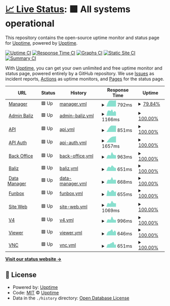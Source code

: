 # [📈 Live Status](https://demo.upptime.js.org): <!--live status--> **🟩 All systems operational**

This repository contains the open-source uptime monitor and status page for [Upptime](https://upptime.js.org), powered by [Upptime](https://github.com/upptime/upptime).

[![Uptime CI](https://github.com/nib216/upptime/workflows/Uptime%20CI/badge.svg)](https://github.com/nib216/upptime/actions?query=workflow%3A%22Uptime+CI%22)
[![Response Time CI](https://github.com/nib216/upptime/workflows/Response%20Time%20CI/badge.svg)](https://github.com/nib216/upptime/actions?query=workflow%3A%22Response+Time+CI%22)
[![Graphs CI](https://github.com/nib216/upptime/workflows/Graphs%20CI/badge.svg)](https://github.com/nib216/upptime/actions?query=workflow%3A%22Graphs+CI%22)
[![Static Site CI](https://github.com/nib216/upptime/workflows/Static%20Site%20CI/badge.svg)](https://github.com/nib216/upptime/actions?query=workflow%3A%22Static+Site+CI%22)
[![Summary CI](https://github.com/nib216/upptime/workflows/Summary%20CI/badge.svg)](https://github.com/nib216/upptime/actions?query=workflow%3A%22Summary+CI%22)

With [Upptime](https://upptime.js.org), you can get your own unlimited and free uptime monitor and status page, powered entirely by a GitHub repository. We use [Issues](https://github.com/upptime/upptime/issues) as incident reports, [Actions](https://github.com/nib216/upptime/actions) as uptime monitors, and [Pages](https://demo.upptime.js.org) for the status page.

<!--start: status pages-->
<!-- This summary is generated by Upptime (https://github.com/upptime/upptime) -->
<!-- Do not edit this manually, your changes will be overwritten -->
<!-- prettier-ignore -->
| URL | Status | History | Response Time | Uptime |
| --- | ------ | ------- | ------------- | ------ |
| <img alt="" src="https://icons.duckduckgo.com/ip3/manager.cartelmatic.com.ico" height="13"> [Manager](https://manager.cartelmatic.com) | 🟩 Up | [manager.yml](https://github.com/nib216/upptime/commits/HEAD/history/manager.yml) | <details><summary><img alt="Response time graph" src="./graphs/manager/response-time-week.png" height="20"> 792ms</summary><br><a href="https://nib216.github.io/upptime/history/manager"><img alt="Response time 792" src="https://img.shields.io/endpoint?url=https%3A%2F%2Fraw.githubusercontent.com%2Fnib216%2Fupptime%2FHEAD%2Fapi%2Fmanager%2Fresponse-time.json"></a><br><a href="https://nib216.github.io/upptime/history/manager"><img alt="24-hour response time 792" src="https://img.shields.io/endpoint?url=https%3A%2F%2Fraw.githubusercontent.com%2Fnib216%2Fupptime%2FHEAD%2Fapi%2Fmanager%2Fresponse-time-day.json"></a><br><a href="https://nib216.github.io/upptime/history/manager"><img alt="7-day response time 792" src="https://img.shields.io/endpoint?url=https%3A%2F%2Fraw.githubusercontent.com%2Fnib216%2Fupptime%2FHEAD%2Fapi%2Fmanager%2Fresponse-time-week.json"></a><br><a href="https://nib216.github.io/upptime/history/manager"><img alt="30-day response time 792" src="https://img.shields.io/endpoint?url=https%3A%2F%2Fraw.githubusercontent.com%2Fnib216%2Fupptime%2FHEAD%2Fapi%2Fmanager%2Fresponse-time-month.json"></a><br><a href="https://nib216.github.io/upptime/history/manager"><img alt="1-year response time 792" src="https://img.shields.io/endpoint?url=https%3A%2F%2Fraw.githubusercontent.com%2Fnib216%2Fupptime%2FHEAD%2Fapi%2Fmanager%2Fresponse-time-year.json"></a></details> | <details><summary><a href="https://nib216.github.io/upptime/history/manager">79.84%</a></summary><a href="https://nib216.github.io/upptime/history/manager"><img alt="All-time uptime 79.84%" src="https://img.shields.io/endpoint?url=https%3A%2F%2Fraw.githubusercontent.com%2Fnib216%2Fupptime%2FHEAD%2Fapi%2Fmanager%2Fuptime.json"></a><br><a href="https://nib216.github.io/upptime/history/manager"><img alt="24-hour uptime 79.84%" src="https://img.shields.io/endpoint?url=https%3A%2F%2Fraw.githubusercontent.com%2Fnib216%2Fupptime%2FHEAD%2Fapi%2Fmanager%2Fuptime-day.json"></a><br><a href="https://nib216.github.io/upptime/history/manager"><img alt="7-day uptime 79.84%" src="https://img.shields.io/endpoint?url=https%3A%2F%2Fraw.githubusercontent.com%2Fnib216%2Fupptime%2FHEAD%2Fapi%2Fmanager%2Fuptime-week.json"></a><br><a href="https://nib216.github.io/upptime/history/manager"><img alt="30-day uptime 79.84%" src="https://img.shields.io/endpoint?url=https%3A%2F%2Fraw.githubusercontent.com%2Fnib216%2Fupptime%2FHEAD%2Fapi%2Fmanager%2Fuptime-month.json"></a><br><a href="https://nib216.github.io/upptime/history/manager"><img alt="1-year uptime 79.84%" src="https://img.shields.io/endpoint?url=https%3A%2F%2Fraw.githubusercontent.com%2Fnib216%2Fupptime%2FHEAD%2Fapi%2Fmanager%2Fuptime-year.json"></a></details>
| <img alt="" src="https://icons.duckduckgo.com/ip3/admin-baliz.cartelmatic.com.ico" height="13"> [Admin Baliz](https://admin-baliz.cartelmatic.com/) | 🟩 Up | [admin-baliz.yml](https://github.com/nib216/upptime/commits/HEAD/history/admin-baliz.yml) | <details><summary><img alt="Response time graph" src="./graphs/admin-baliz/response-time-week.png" height="20"> 1166ms</summary><br><a href="https://nib216.github.io/upptime/history/admin-baliz"><img alt="Response time 1166" src="https://img.shields.io/endpoint?url=https%3A%2F%2Fraw.githubusercontent.com%2Fnib216%2Fupptime%2FHEAD%2Fapi%2Fadmin-baliz%2Fresponse-time.json"></a><br><a href="https://nib216.github.io/upptime/history/admin-baliz"><img alt="24-hour response time 1166" src="https://img.shields.io/endpoint?url=https%3A%2F%2Fraw.githubusercontent.com%2Fnib216%2Fupptime%2FHEAD%2Fapi%2Fadmin-baliz%2Fresponse-time-day.json"></a><br><a href="https://nib216.github.io/upptime/history/admin-baliz"><img alt="7-day response time 1166" src="https://img.shields.io/endpoint?url=https%3A%2F%2Fraw.githubusercontent.com%2Fnib216%2Fupptime%2FHEAD%2Fapi%2Fadmin-baliz%2Fresponse-time-week.json"></a><br><a href="https://nib216.github.io/upptime/history/admin-baliz"><img alt="30-day response time 1166" src="https://img.shields.io/endpoint?url=https%3A%2F%2Fraw.githubusercontent.com%2Fnib216%2Fupptime%2FHEAD%2Fapi%2Fadmin-baliz%2Fresponse-time-month.json"></a><br><a href="https://nib216.github.io/upptime/history/admin-baliz"><img alt="1-year response time 1166" src="https://img.shields.io/endpoint?url=https%3A%2F%2Fraw.githubusercontent.com%2Fnib216%2Fupptime%2FHEAD%2Fapi%2Fadmin-baliz%2Fresponse-time-year.json"></a></details> | <details><summary><a href="https://nib216.github.io/upptime/history/admin-baliz">100.00%</a></summary><a href="https://nib216.github.io/upptime/history/admin-baliz"><img alt="All-time uptime 100.00%" src="https://img.shields.io/endpoint?url=https%3A%2F%2Fraw.githubusercontent.com%2Fnib216%2Fupptime%2FHEAD%2Fapi%2Fadmin-baliz%2Fuptime.json"></a><br><a href="https://nib216.github.io/upptime/history/admin-baliz"><img alt="24-hour uptime 100.00%" src="https://img.shields.io/endpoint?url=https%3A%2F%2Fraw.githubusercontent.com%2Fnib216%2Fupptime%2FHEAD%2Fapi%2Fadmin-baliz%2Fuptime-day.json"></a><br><a href="https://nib216.github.io/upptime/history/admin-baliz"><img alt="7-day uptime 100.00%" src="https://img.shields.io/endpoint?url=https%3A%2F%2Fraw.githubusercontent.com%2Fnib216%2Fupptime%2FHEAD%2Fapi%2Fadmin-baliz%2Fuptime-week.json"></a><br><a href="https://nib216.github.io/upptime/history/admin-baliz"><img alt="30-day uptime 100.00%" src="https://img.shields.io/endpoint?url=https%3A%2F%2Fraw.githubusercontent.com%2Fnib216%2Fupptime%2FHEAD%2Fapi%2Fadmin-baliz%2Fuptime-month.json"></a><br><a href="https://nib216.github.io/upptime/history/admin-baliz"><img alt="1-year uptime 100.00%" src="https://img.shields.io/endpoint?url=https%3A%2F%2Fraw.githubusercontent.com%2Fnib216%2Fupptime%2FHEAD%2Fapi%2Fadmin-baliz%2Fuptime-year.json"></a></details>
| <img alt="" src="https://icons.duckduckgo.com/ip3/api.cartelmatic.com.ico" height="13"> [API](https://api.cartelmatic.com/APIDisponibilites/) | 🟩 Up | [api.yml](https://github.com/nib216/upptime/commits/HEAD/history/api.yml) | <details><summary><img alt="Response time graph" src="./graphs/api/response-time-week.png" height="20"> 851ms</summary><br><a href="https://nib216.github.io/upptime/history/api"><img alt="Response time 851" src="https://img.shields.io/endpoint?url=https%3A%2F%2Fraw.githubusercontent.com%2Fnib216%2Fupptime%2FHEAD%2Fapi%2Fapi%2Fresponse-time.json"></a><br><a href="https://nib216.github.io/upptime/history/api"><img alt="24-hour response time 851" src="https://img.shields.io/endpoint?url=https%3A%2F%2Fraw.githubusercontent.com%2Fnib216%2Fupptime%2FHEAD%2Fapi%2Fapi%2Fresponse-time-day.json"></a><br><a href="https://nib216.github.io/upptime/history/api"><img alt="7-day response time 851" src="https://img.shields.io/endpoint?url=https%3A%2F%2Fraw.githubusercontent.com%2Fnib216%2Fupptime%2FHEAD%2Fapi%2Fapi%2Fresponse-time-week.json"></a><br><a href="https://nib216.github.io/upptime/history/api"><img alt="30-day response time 851" src="https://img.shields.io/endpoint?url=https%3A%2F%2Fraw.githubusercontent.com%2Fnib216%2Fupptime%2FHEAD%2Fapi%2Fapi%2Fresponse-time-month.json"></a><br><a href="https://nib216.github.io/upptime/history/api"><img alt="1-year response time 851" src="https://img.shields.io/endpoint?url=https%3A%2F%2Fraw.githubusercontent.com%2Fnib216%2Fupptime%2FHEAD%2Fapi%2Fapi%2Fresponse-time-year.json"></a></details> | <details><summary><a href="https://nib216.github.io/upptime/history/api">100.00%</a></summary><a href="https://nib216.github.io/upptime/history/api"><img alt="All-time uptime 100.00%" src="https://img.shields.io/endpoint?url=https%3A%2F%2Fraw.githubusercontent.com%2Fnib216%2Fupptime%2FHEAD%2Fapi%2Fapi%2Fuptime.json"></a><br><a href="https://nib216.github.io/upptime/history/api"><img alt="24-hour uptime 100.00%" src="https://img.shields.io/endpoint?url=https%3A%2F%2Fraw.githubusercontent.com%2Fnib216%2Fupptime%2FHEAD%2Fapi%2Fapi%2Fuptime-day.json"></a><br><a href="https://nib216.github.io/upptime/history/api"><img alt="7-day uptime 100.00%" src="https://img.shields.io/endpoint?url=https%3A%2F%2Fraw.githubusercontent.com%2Fnib216%2Fupptime%2FHEAD%2Fapi%2Fapi%2Fuptime-week.json"></a><br><a href="https://nib216.github.io/upptime/history/api"><img alt="30-day uptime 100.00%" src="https://img.shields.io/endpoint?url=https%3A%2F%2Fraw.githubusercontent.com%2Fnib216%2Fupptime%2FHEAD%2Fapi%2Fapi%2Fuptime-month.json"></a><br><a href="https://nib216.github.io/upptime/history/api"><img alt="1-year uptime 100.00%" src="https://img.shields.io/endpoint?url=https%3A%2F%2Fraw.githubusercontent.com%2Fnib216%2Fupptime%2FHEAD%2Fapi%2Fapi%2Fuptime-year.json"></a></details>
| <img alt="" src="https://icons.duckduckgo.com/ip3/api-auth.cartelmatic.com.ico" height="13"> [API Auth](https://api-auth.cartelmatic.com/docs) | 🟩 Up | [api-auth.yml](https://github.com/nib216/upptime/commits/HEAD/history/api-auth.yml) | <details><summary><img alt="Response time graph" src="./graphs/api-auth/response-time-week.png" height="20"> 1657ms</summary><br><a href="https://nib216.github.io/upptime/history/api-auth"><img alt="Response time 1657" src="https://img.shields.io/endpoint?url=https%3A%2F%2Fraw.githubusercontent.com%2Fnib216%2Fupptime%2FHEAD%2Fapi%2Fapi-auth%2Fresponse-time.json"></a><br><a href="https://nib216.github.io/upptime/history/api-auth"><img alt="24-hour response time 1657" src="https://img.shields.io/endpoint?url=https%3A%2F%2Fraw.githubusercontent.com%2Fnib216%2Fupptime%2FHEAD%2Fapi%2Fapi-auth%2Fresponse-time-day.json"></a><br><a href="https://nib216.github.io/upptime/history/api-auth"><img alt="7-day response time 1657" src="https://img.shields.io/endpoint?url=https%3A%2F%2Fraw.githubusercontent.com%2Fnib216%2Fupptime%2FHEAD%2Fapi%2Fapi-auth%2Fresponse-time-week.json"></a><br><a href="https://nib216.github.io/upptime/history/api-auth"><img alt="30-day response time 1657" src="https://img.shields.io/endpoint?url=https%3A%2F%2Fraw.githubusercontent.com%2Fnib216%2Fupptime%2FHEAD%2Fapi%2Fapi-auth%2Fresponse-time-month.json"></a><br><a href="https://nib216.github.io/upptime/history/api-auth"><img alt="1-year response time 1657" src="https://img.shields.io/endpoint?url=https%3A%2F%2Fraw.githubusercontent.com%2Fnib216%2Fupptime%2FHEAD%2Fapi%2Fapi-auth%2Fresponse-time-year.json"></a></details> | <details><summary><a href="https://nib216.github.io/upptime/history/api-auth">100.00%</a></summary><a href="https://nib216.github.io/upptime/history/api-auth"><img alt="All-time uptime 100.00%" src="https://img.shields.io/endpoint?url=https%3A%2F%2Fraw.githubusercontent.com%2Fnib216%2Fupptime%2FHEAD%2Fapi%2Fapi-auth%2Fuptime.json"></a><br><a href="https://nib216.github.io/upptime/history/api-auth"><img alt="24-hour uptime 100.00%" src="https://img.shields.io/endpoint?url=https%3A%2F%2Fraw.githubusercontent.com%2Fnib216%2Fupptime%2FHEAD%2Fapi%2Fapi-auth%2Fuptime-day.json"></a><br><a href="https://nib216.github.io/upptime/history/api-auth"><img alt="7-day uptime 100.00%" src="https://img.shields.io/endpoint?url=https%3A%2F%2Fraw.githubusercontent.com%2Fnib216%2Fupptime%2FHEAD%2Fapi%2Fapi-auth%2Fuptime-week.json"></a><br><a href="https://nib216.github.io/upptime/history/api-auth"><img alt="30-day uptime 100.00%" src="https://img.shields.io/endpoint?url=https%3A%2F%2Fraw.githubusercontent.com%2Fnib216%2Fupptime%2FHEAD%2Fapi%2Fapi-auth%2Fuptime-month.json"></a><br><a href="https://nib216.github.io/upptime/history/api-auth"><img alt="1-year uptime 100.00%" src="https://img.shields.io/endpoint?url=https%3A%2F%2Fraw.githubusercontent.com%2Fnib216%2Fupptime%2FHEAD%2Fapi%2Fapi-auth%2Fuptime-year.json"></a></details>
| <img alt="" src="https://icons.duckduckgo.com/ip3/bo.cartelmatic.com.ico" height="13"> [Back Office](https://bo.cartelmatic.com/) | 🟩 Up | [back-office.yml](https://github.com/nib216/upptime/commits/HEAD/history/back-office.yml) | <details><summary><img alt="Response time graph" src="./graphs/back-office/response-time-week.png" height="20"> 963ms</summary><br><a href="https://nib216.github.io/upptime/history/back-office"><img alt="Response time 963" src="https://img.shields.io/endpoint?url=https%3A%2F%2Fraw.githubusercontent.com%2Fnib216%2Fupptime%2FHEAD%2Fapi%2Fback-office%2Fresponse-time.json"></a><br><a href="https://nib216.github.io/upptime/history/back-office"><img alt="24-hour response time 963" src="https://img.shields.io/endpoint?url=https%3A%2F%2Fraw.githubusercontent.com%2Fnib216%2Fupptime%2FHEAD%2Fapi%2Fback-office%2Fresponse-time-day.json"></a><br><a href="https://nib216.github.io/upptime/history/back-office"><img alt="7-day response time 963" src="https://img.shields.io/endpoint?url=https%3A%2F%2Fraw.githubusercontent.com%2Fnib216%2Fupptime%2FHEAD%2Fapi%2Fback-office%2Fresponse-time-week.json"></a><br><a href="https://nib216.github.io/upptime/history/back-office"><img alt="30-day response time 963" src="https://img.shields.io/endpoint?url=https%3A%2F%2Fraw.githubusercontent.com%2Fnib216%2Fupptime%2FHEAD%2Fapi%2Fback-office%2Fresponse-time-month.json"></a><br><a href="https://nib216.github.io/upptime/history/back-office"><img alt="1-year response time 963" src="https://img.shields.io/endpoint?url=https%3A%2F%2Fraw.githubusercontent.com%2Fnib216%2Fupptime%2FHEAD%2Fapi%2Fback-office%2Fresponse-time-year.json"></a></details> | <details><summary><a href="https://nib216.github.io/upptime/history/back-office">100.00%</a></summary><a href="https://nib216.github.io/upptime/history/back-office"><img alt="All-time uptime 100.00%" src="https://img.shields.io/endpoint?url=https%3A%2F%2Fraw.githubusercontent.com%2Fnib216%2Fupptime%2FHEAD%2Fapi%2Fback-office%2Fuptime.json"></a><br><a href="https://nib216.github.io/upptime/history/back-office"><img alt="24-hour uptime 100.00%" src="https://img.shields.io/endpoint?url=https%3A%2F%2Fraw.githubusercontent.com%2Fnib216%2Fupptime%2FHEAD%2Fapi%2Fback-office%2Fuptime-day.json"></a><br><a href="https://nib216.github.io/upptime/history/back-office"><img alt="7-day uptime 100.00%" src="https://img.shields.io/endpoint?url=https%3A%2F%2Fraw.githubusercontent.com%2Fnib216%2Fupptime%2FHEAD%2Fapi%2Fback-office%2Fuptime-week.json"></a><br><a href="https://nib216.github.io/upptime/history/back-office"><img alt="30-day uptime 100.00%" src="https://img.shields.io/endpoint?url=https%3A%2F%2Fraw.githubusercontent.com%2Fnib216%2Fupptime%2FHEAD%2Fapi%2Fback-office%2Fuptime-month.json"></a><br><a href="https://nib216.github.io/upptime/history/back-office"><img alt="1-year uptime 100.00%" src="https://img.shields.io/endpoint?url=https%3A%2F%2Fraw.githubusercontent.com%2Fnib216%2Fupptime%2FHEAD%2Fapi%2Fback-office%2Fuptime-year.json"></a></details>
| <img alt="" src="https://icons.duckduckgo.com/ip3/baliz.cartelmatic.com.ico" height="13"> [Baliz](https://baliz.cartelmatic.com/) | 🟩 Up | [baliz.yml](https://github.com/nib216/upptime/commits/HEAD/history/baliz.yml) | <details><summary><img alt="Response time graph" src="./graphs/baliz/response-time-week.png" height="20"> 651ms</summary><br><a href="https://nib216.github.io/upptime/history/baliz"><img alt="Response time 651" src="https://img.shields.io/endpoint?url=https%3A%2F%2Fraw.githubusercontent.com%2Fnib216%2Fupptime%2FHEAD%2Fapi%2Fbaliz%2Fresponse-time.json"></a><br><a href="https://nib216.github.io/upptime/history/baliz"><img alt="24-hour response time 651" src="https://img.shields.io/endpoint?url=https%3A%2F%2Fraw.githubusercontent.com%2Fnib216%2Fupptime%2FHEAD%2Fapi%2Fbaliz%2Fresponse-time-day.json"></a><br><a href="https://nib216.github.io/upptime/history/baliz"><img alt="7-day response time 651" src="https://img.shields.io/endpoint?url=https%3A%2F%2Fraw.githubusercontent.com%2Fnib216%2Fupptime%2FHEAD%2Fapi%2Fbaliz%2Fresponse-time-week.json"></a><br><a href="https://nib216.github.io/upptime/history/baliz"><img alt="30-day response time 651" src="https://img.shields.io/endpoint?url=https%3A%2F%2Fraw.githubusercontent.com%2Fnib216%2Fupptime%2FHEAD%2Fapi%2Fbaliz%2Fresponse-time-month.json"></a><br><a href="https://nib216.github.io/upptime/history/baliz"><img alt="1-year response time 651" src="https://img.shields.io/endpoint?url=https%3A%2F%2Fraw.githubusercontent.com%2Fnib216%2Fupptime%2FHEAD%2Fapi%2Fbaliz%2Fresponse-time-year.json"></a></details> | <details><summary><a href="https://nib216.github.io/upptime/history/baliz">100.00%</a></summary><a href="https://nib216.github.io/upptime/history/baliz"><img alt="All-time uptime 100.00%" src="https://img.shields.io/endpoint?url=https%3A%2F%2Fraw.githubusercontent.com%2Fnib216%2Fupptime%2FHEAD%2Fapi%2Fbaliz%2Fuptime.json"></a><br><a href="https://nib216.github.io/upptime/history/baliz"><img alt="24-hour uptime 100.00%" src="https://img.shields.io/endpoint?url=https%3A%2F%2Fraw.githubusercontent.com%2Fnib216%2Fupptime%2FHEAD%2Fapi%2Fbaliz%2Fuptime-day.json"></a><br><a href="https://nib216.github.io/upptime/history/baliz"><img alt="7-day uptime 100.00%" src="https://img.shields.io/endpoint?url=https%3A%2F%2Fraw.githubusercontent.com%2Fnib216%2Fupptime%2FHEAD%2Fapi%2Fbaliz%2Fuptime-week.json"></a><br><a href="https://nib216.github.io/upptime/history/baliz"><img alt="30-day uptime 100.00%" src="https://img.shields.io/endpoint?url=https%3A%2F%2Fraw.githubusercontent.com%2Fnib216%2Fupptime%2FHEAD%2Fapi%2Fbaliz%2Fuptime-month.json"></a><br><a href="https://nib216.github.io/upptime/history/baliz"><img alt="1-year uptime 100.00%" src="https://img.shields.io/endpoint?url=https%3A%2F%2Fraw.githubusercontent.com%2Fnib216%2Fupptime%2FHEAD%2Fapi%2Fbaliz%2Fuptime-year.json"></a></details>
| <img alt="" src="https://icons.duckduckgo.com/ip3/data-manager.cartelmatic.com.ico" height="13"> [Data Manager](https://data-manager.cartelmatic.com/) | 🟩 Up | [data-manager.yml](https://github.com/nib216/upptime/commits/HEAD/history/data-manager.yml) | <details><summary><img alt="Response time graph" src="./graphs/data-manager/response-time-week.png" height="20"> 668ms</summary><br><a href="https://nib216.github.io/upptime/history/data-manager"><img alt="Response time 668" src="https://img.shields.io/endpoint?url=https%3A%2F%2Fraw.githubusercontent.com%2Fnib216%2Fupptime%2FHEAD%2Fapi%2Fdata-manager%2Fresponse-time.json"></a><br><a href="https://nib216.github.io/upptime/history/data-manager"><img alt="24-hour response time 668" src="https://img.shields.io/endpoint?url=https%3A%2F%2Fraw.githubusercontent.com%2Fnib216%2Fupptime%2FHEAD%2Fapi%2Fdata-manager%2Fresponse-time-day.json"></a><br><a href="https://nib216.github.io/upptime/history/data-manager"><img alt="7-day response time 668" src="https://img.shields.io/endpoint?url=https%3A%2F%2Fraw.githubusercontent.com%2Fnib216%2Fupptime%2FHEAD%2Fapi%2Fdata-manager%2Fresponse-time-week.json"></a><br><a href="https://nib216.github.io/upptime/history/data-manager"><img alt="30-day response time 668" src="https://img.shields.io/endpoint?url=https%3A%2F%2Fraw.githubusercontent.com%2Fnib216%2Fupptime%2FHEAD%2Fapi%2Fdata-manager%2Fresponse-time-month.json"></a><br><a href="https://nib216.github.io/upptime/history/data-manager"><img alt="1-year response time 668" src="https://img.shields.io/endpoint?url=https%3A%2F%2Fraw.githubusercontent.com%2Fnib216%2Fupptime%2FHEAD%2Fapi%2Fdata-manager%2Fresponse-time-year.json"></a></details> | <details><summary><a href="https://nib216.github.io/upptime/history/data-manager">100.00%</a></summary><a href="https://nib216.github.io/upptime/history/data-manager"><img alt="All-time uptime 100.00%" src="https://img.shields.io/endpoint?url=https%3A%2F%2Fraw.githubusercontent.com%2Fnib216%2Fupptime%2FHEAD%2Fapi%2Fdata-manager%2Fuptime.json"></a><br><a href="https://nib216.github.io/upptime/history/data-manager"><img alt="24-hour uptime 100.00%" src="https://img.shields.io/endpoint?url=https%3A%2F%2Fraw.githubusercontent.com%2Fnib216%2Fupptime%2FHEAD%2Fapi%2Fdata-manager%2Fuptime-day.json"></a><br><a href="https://nib216.github.io/upptime/history/data-manager"><img alt="7-day uptime 100.00%" src="https://img.shields.io/endpoint?url=https%3A%2F%2Fraw.githubusercontent.com%2Fnib216%2Fupptime%2FHEAD%2Fapi%2Fdata-manager%2Fuptime-week.json"></a><br><a href="https://nib216.github.io/upptime/history/data-manager"><img alt="30-day uptime 100.00%" src="https://img.shields.io/endpoint?url=https%3A%2F%2Fraw.githubusercontent.com%2Fnib216%2Fupptime%2FHEAD%2Fapi%2Fdata-manager%2Fuptime-month.json"></a><br><a href="https://nib216.github.io/upptime/history/data-manager"><img alt="1-year uptime 100.00%" src="https://img.shields.io/endpoint?url=https%3A%2F%2Fraw.githubusercontent.com%2Fnib216%2Fupptime%2FHEAD%2Fapi%2Fdata-manager%2Fuptime-year.json"></a></details>
| <img alt="" src="https://icons.duckduckgo.com/ip3/funbox.cartelmatic.com.ico" height="13"> [Funbox](https://funbox.cartelmatic.com/) | 🟩 Up | [funbox.yml](https://github.com/nib216/upptime/commits/HEAD/history/funbox.yml) | <details><summary><img alt="Response time graph" src="./graphs/funbox/response-time-week.png" height="20"> 655ms</summary><br><a href="https://nib216.github.io/upptime/history/funbox"><img alt="Response time 655" src="https://img.shields.io/endpoint?url=https%3A%2F%2Fraw.githubusercontent.com%2Fnib216%2Fupptime%2FHEAD%2Fapi%2Ffunbox%2Fresponse-time.json"></a><br><a href="https://nib216.github.io/upptime/history/funbox"><img alt="24-hour response time 655" src="https://img.shields.io/endpoint?url=https%3A%2F%2Fraw.githubusercontent.com%2Fnib216%2Fupptime%2FHEAD%2Fapi%2Ffunbox%2Fresponse-time-day.json"></a><br><a href="https://nib216.github.io/upptime/history/funbox"><img alt="7-day response time 655" src="https://img.shields.io/endpoint?url=https%3A%2F%2Fraw.githubusercontent.com%2Fnib216%2Fupptime%2FHEAD%2Fapi%2Ffunbox%2Fresponse-time-week.json"></a><br><a href="https://nib216.github.io/upptime/history/funbox"><img alt="30-day response time 655" src="https://img.shields.io/endpoint?url=https%3A%2F%2Fraw.githubusercontent.com%2Fnib216%2Fupptime%2FHEAD%2Fapi%2Ffunbox%2Fresponse-time-month.json"></a><br><a href="https://nib216.github.io/upptime/history/funbox"><img alt="1-year response time 655" src="https://img.shields.io/endpoint?url=https%3A%2F%2Fraw.githubusercontent.com%2Fnib216%2Fupptime%2FHEAD%2Fapi%2Ffunbox%2Fresponse-time-year.json"></a></details> | <details><summary><a href="https://nib216.github.io/upptime/history/funbox">100.00%</a></summary><a href="https://nib216.github.io/upptime/history/funbox"><img alt="All-time uptime 100.00%" src="https://img.shields.io/endpoint?url=https%3A%2F%2Fraw.githubusercontent.com%2Fnib216%2Fupptime%2FHEAD%2Fapi%2Ffunbox%2Fuptime.json"></a><br><a href="https://nib216.github.io/upptime/history/funbox"><img alt="24-hour uptime 100.00%" src="https://img.shields.io/endpoint?url=https%3A%2F%2Fraw.githubusercontent.com%2Fnib216%2Fupptime%2FHEAD%2Fapi%2Ffunbox%2Fuptime-day.json"></a><br><a href="https://nib216.github.io/upptime/history/funbox"><img alt="7-day uptime 100.00%" src="https://img.shields.io/endpoint?url=https%3A%2F%2Fraw.githubusercontent.com%2Fnib216%2Fupptime%2FHEAD%2Fapi%2Ffunbox%2Fuptime-week.json"></a><br><a href="https://nib216.github.io/upptime/history/funbox"><img alt="30-day uptime 100.00%" src="https://img.shields.io/endpoint?url=https%3A%2F%2Fraw.githubusercontent.com%2Fnib216%2Fupptime%2FHEAD%2Fapi%2Ffunbox%2Fuptime-month.json"></a><br><a href="https://nib216.github.io/upptime/history/funbox"><img alt="1-year uptime 100.00%" src="https://img.shields.io/endpoint?url=https%3A%2F%2Fraw.githubusercontent.com%2Fnib216%2Fupptime%2FHEAD%2Fapi%2Ffunbox%2Fuptime-year.json"></a></details>
| <img alt="" src="https://icons.duckduckgo.com/ip3/www.cartelmatic.com.ico" height="13"> [Site Web](https://www.cartelmatic.com/) | 🟩 Up | [site-web.yml](https://github.com/nib216/upptime/commits/HEAD/history/site-web.yml) | <details><summary><img alt="Response time graph" src="./graphs/site-web/response-time-week.png" height="20"> 1069ms</summary><br><a href="https://nib216.github.io/upptime/history/site-web"><img alt="Response time 1069" src="https://img.shields.io/endpoint?url=https%3A%2F%2Fraw.githubusercontent.com%2Fnib216%2Fupptime%2FHEAD%2Fapi%2Fsite-web%2Fresponse-time.json"></a><br><a href="https://nib216.github.io/upptime/history/site-web"><img alt="24-hour response time 1069" src="https://img.shields.io/endpoint?url=https%3A%2F%2Fraw.githubusercontent.com%2Fnib216%2Fupptime%2FHEAD%2Fapi%2Fsite-web%2Fresponse-time-day.json"></a><br><a href="https://nib216.github.io/upptime/history/site-web"><img alt="7-day response time 1069" src="https://img.shields.io/endpoint?url=https%3A%2F%2Fraw.githubusercontent.com%2Fnib216%2Fupptime%2FHEAD%2Fapi%2Fsite-web%2Fresponse-time-week.json"></a><br><a href="https://nib216.github.io/upptime/history/site-web"><img alt="30-day response time 1069" src="https://img.shields.io/endpoint?url=https%3A%2F%2Fraw.githubusercontent.com%2Fnib216%2Fupptime%2FHEAD%2Fapi%2Fsite-web%2Fresponse-time-month.json"></a><br><a href="https://nib216.github.io/upptime/history/site-web"><img alt="1-year response time 1069" src="https://img.shields.io/endpoint?url=https%3A%2F%2Fraw.githubusercontent.com%2Fnib216%2Fupptime%2FHEAD%2Fapi%2Fsite-web%2Fresponse-time-year.json"></a></details> | <details><summary><a href="https://nib216.github.io/upptime/history/site-web">100.00%</a></summary><a href="https://nib216.github.io/upptime/history/site-web"><img alt="All-time uptime 100.00%" src="https://img.shields.io/endpoint?url=https%3A%2F%2Fraw.githubusercontent.com%2Fnib216%2Fupptime%2FHEAD%2Fapi%2Fsite-web%2Fuptime.json"></a><br><a href="https://nib216.github.io/upptime/history/site-web"><img alt="24-hour uptime 100.00%" src="https://img.shields.io/endpoint?url=https%3A%2F%2Fraw.githubusercontent.com%2Fnib216%2Fupptime%2FHEAD%2Fapi%2Fsite-web%2Fuptime-day.json"></a><br><a href="https://nib216.github.io/upptime/history/site-web"><img alt="7-day uptime 100.00%" src="https://img.shields.io/endpoint?url=https%3A%2F%2Fraw.githubusercontent.com%2Fnib216%2Fupptime%2FHEAD%2Fapi%2Fsite-web%2Fuptime-week.json"></a><br><a href="https://nib216.github.io/upptime/history/site-web"><img alt="30-day uptime 100.00%" src="https://img.shields.io/endpoint?url=https%3A%2F%2Fraw.githubusercontent.com%2Fnib216%2Fupptime%2FHEAD%2Fapi%2Fsite-web%2Fuptime-month.json"></a><br><a href="https://nib216.github.io/upptime/history/site-web"><img alt="1-year uptime 100.00%" src="https://img.shields.io/endpoint?url=https%3A%2F%2Fraw.githubusercontent.com%2Fnib216%2Fupptime%2FHEAD%2Fapi%2Fsite-web%2Fuptime-year.json"></a></details>
| <img alt="" src="https://icons.duckduckgo.com/ip3/v4.cartelmatic.com.ico" height="13"> [V4](https://v4.cartelmatic.com/ABRN01COS001FR31000/Client/index.php) | 🟩 Up | [v4.yml](https://github.com/nib216/upptime/commits/HEAD/history/v4.yml) | <details><summary><img alt="Response time graph" src="./graphs/v4/response-time-week.png" height="20"> 996ms</summary><br><a href="https://nib216.github.io/upptime/history/v4"><img alt="Response time 996" src="https://img.shields.io/endpoint?url=https%3A%2F%2Fraw.githubusercontent.com%2Fnib216%2Fupptime%2FHEAD%2Fapi%2Fv4%2Fresponse-time.json"></a><br><a href="https://nib216.github.io/upptime/history/v4"><img alt="24-hour response time 996" src="https://img.shields.io/endpoint?url=https%3A%2F%2Fraw.githubusercontent.com%2Fnib216%2Fupptime%2FHEAD%2Fapi%2Fv4%2Fresponse-time-day.json"></a><br><a href="https://nib216.github.io/upptime/history/v4"><img alt="7-day response time 996" src="https://img.shields.io/endpoint?url=https%3A%2F%2Fraw.githubusercontent.com%2Fnib216%2Fupptime%2FHEAD%2Fapi%2Fv4%2Fresponse-time-week.json"></a><br><a href="https://nib216.github.io/upptime/history/v4"><img alt="30-day response time 996" src="https://img.shields.io/endpoint?url=https%3A%2F%2Fraw.githubusercontent.com%2Fnib216%2Fupptime%2FHEAD%2Fapi%2Fv4%2Fresponse-time-month.json"></a><br><a href="https://nib216.github.io/upptime/history/v4"><img alt="1-year response time 996" src="https://img.shields.io/endpoint?url=https%3A%2F%2Fraw.githubusercontent.com%2Fnib216%2Fupptime%2FHEAD%2Fapi%2Fv4%2Fresponse-time-year.json"></a></details> | <details><summary><a href="https://nib216.github.io/upptime/history/v4">100.00%</a></summary><a href="https://nib216.github.io/upptime/history/v4"><img alt="All-time uptime 100.00%" src="https://img.shields.io/endpoint?url=https%3A%2F%2Fraw.githubusercontent.com%2Fnib216%2Fupptime%2FHEAD%2Fapi%2Fv4%2Fuptime.json"></a><br><a href="https://nib216.github.io/upptime/history/v4"><img alt="24-hour uptime 100.00%" src="https://img.shields.io/endpoint?url=https%3A%2F%2Fraw.githubusercontent.com%2Fnib216%2Fupptime%2FHEAD%2Fapi%2Fv4%2Fuptime-day.json"></a><br><a href="https://nib216.github.io/upptime/history/v4"><img alt="7-day uptime 100.00%" src="https://img.shields.io/endpoint?url=https%3A%2F%2Fraw.githubusercontent.com%2Fnib216%2Fupptime%2FHEAD%2Fapi%2Fv4%2Fuptime-week.json"></a><br><a href="https://nib216.github.io/upptime/history/v4"><img alt="30-day uptime 100.00%" src="https://img.shields.io/endpoint?url=https%3A%2F%2Fraw.githubusercontent.com%2Fnib216%2Fupptime%2FHEAD%2Fapi%2Fv4%2Fuptime-month.json"></a><br><a href="https://nib216.github.io/upptime/history/v4"><img alt="1-year uptime 100.00%" src="https://img.shields.io/endpoint?url=https%3A%2F%2Fraw.githubusercontent.com%2Fnib216%2Fupptime%2FHEAD%2Fapi%2Fv4%2Fuptime-year.json"></a></details>
| <img alt="" src="https://icons.duckduckgo.com/ip3/viewer.cartelmatic.com.ico" height="13"> [Viewer](https://viewer.cartelmatic.com/) | 🟩 Up | [viewer.yml](https://github.com/nib216/upptime/commits/HEAD/history/viewer.yml) | <details><summary><img alt="Response time graph" src="./graphs/viewer/response-time-week.png" height="20"> 646ms</summary><br><a href="https://nib216.github.io/upptime/history/viewer"><img alt="Response time 646" src="https://img.shields.io/endpoint?url=https%3A%2F%2Fraw.githubusercontent.com%2Fnib216%2Fupptime%2FHEAD%2Fapi%2Fviewer%2Fresponse-time.json"></a><br><a href="https://nib216.github.io/upptime/history/viewer"><img alt="24-hour response time 646" src="https://img.shields.io/endpoint?url=https%3A%2F%2Fraw.githubusercontent.com%2Fnib216%2Fupptime%2FHEAD%2Fapi%2Fviewer%2Fresponse-time-day.json"></a><br><a href="https://nib216.github.io/upptime/history/viewer"><img alt="7-day response time 646" src="https://img.shields.io/endpoint?url=https%3A%2F%2Fraw.githubusercontent.com%2Fnib216%2Fupptime%2FHEAD%2Fapi%2Fviewer%2Fresponse-time-week.json"></a><br><a href="https://nib216.github.io/upptime/history/viewer"><img alt="30-day response time 646" src="https://img.shields.io/endpoint?url=https%3A%2F%2Fraw.githubusercontent.com%2Fnib216%2Fupptime%2FHEAD%2Fapi%2Fviewer%2Fresponse-time-month.json"></a><br><a href="https://nib216.github.io/upptime/history/viewer"><img alt="1-year response time 646" src="https://img.shields.io/endpoint?url=https%3A%2F%2Fraw.githubusercontent.com%2Fnib216%2Fupptime%2FHEAD%2Fapi%2Fviewer%2Fresponse-time-year.json"></a></details> | <details><summary><a href="https://nib216.github.io/upptime/history/viewer">100.00%</a></summary><a href="https://nib216.github.io/upptime/history/viewer"><img alt="All-time uptime 100.00%" src="https://img.shields.io/endpoint?url=https%3A%2F%2Fraw.githubusercontent.com%2Fnib216%2Fupptime%2FHEAD%2Fapi%2Fviewer%2Fuptime.json"></a><br><a href="https://nib216.github.io/upptime/history/viewer"><img alt="24-hour uptime 100.00%" src="https://img.shields.io/endpoint?url=https%3A%2F%2Fraw.githubusercontent.com%2Fnib216%2Fupptime%2FHEAD%2Fapi%2Fviewer%2Fuptime-day.json"></a><br><a href="https://nib216.github.io/upptime/history/viewer"><img alt="7-day uptime 100.00%" src="https://img.shields.io/endpoint?url=https%3A%2F%2Fraw.githubusercontent.com%2Fnib216%2Fupptime%2FHEAD%2Fapi%2Fviewer%2Fuptime-week.json"></a><br><a href="https://nib216.github.io/upptime/history/viewer"><img alt="30-day uptime 100.00%" src="https://img.shields.io/endpoint?url=https%3A%2F%2Fraw.githubusercontent.com%2Fnib216%2Fupptime%2FHEAD%2Fapi%2Fviewer%2Fuptime-month.json"></a><br><a href="https://nib216.github.io/upptime/history/viewer"><img alt="1-year uptime 100.00%" src="https://img.shields.io/endpoint?url=https%3A%2F%2Fraw.githubusercontent.com%2Fnib216%2Fupptime%2FHEAD%2Fapi%2Fviewer%2Fuptime-year.json"></a></details>
| <img alt="" src="https://icons.duckduckgo.com/ip3/vnc.cartelmatic.com.ico" height="13"> [VNC](https://vnc.cartelmatic.com/) | 🟩 Up | [vnc.yml](https://github.com/nib216/upptime/commits/HEAD/history/vnc.yml) | <details><summary><img alt="Response time graph" src="./graphs/vnc/response-time-week.png" height="20"> 651ms</summary><br><a href="https://nib216.github.io/upptime/history/vnc"><img alt="Response time 651" src="https://img.shields.io/endpoint?url=https%3A%2F%2Fraw.githubusercontent.com%2Fnib216%2Fupptime%2FHEAD%2Fapi%2Fvnc%2Fresponse-time.json"></a><br><a href="https://nib216.github.io/upptime/history/vnc"><img alt="24-hour response time 651" src="https://img.shields.io/endpoint?url=https%3A%2F%2Fraw.githubusercontent.com%2Fnib216%2Fupptime%2FHEAD%2Fapi%2Fvnc%2Fresponse-time-day.json"></a><br><a href="https://nib216.github.io/upptime/history/vnc"><img alt="7-day response time 651" src="https://img.shields.io/endpoint?url=https%3A%2F%2Fraw.githubusercontent.com%2Fnib216%2Fupptime%2FHEAD%2Fapi%2Fvnc%2Fresponse-time-week.json"></a><br><a href="https://nib216.github.io/upptime/history/vnc"><img alt="30-day response time 651" src="https://img.shields.io/endpoint?url=https%3A%2F%2Fraw.githubusercontent.com%2Fnib216%2Fupptime%2FHEAD%2Fapi%2Fvnc%2Fresponse-time-month.json"></a><br><a href="https://nib216.github.io/upptime/history/vnc"><img alt="1-year response time 651" src="https://img.shields.io/endpoint?url=https%3A%2F%2Fraw.githubusercontent.com%2Fnib216%2Fupptime%2FHEAD%2Fapi%2Fvnc%2Fresponse-time-year.json"></a></details> | <details><summary><a href="https://nib216.github.io/upptime/history/vnc">100.00%</a></summary><a href="https://nib216.github.io/upptime/history/vnc"><img alt="All-time uptime 100.00%" src="https://img.shields.io/endpoint?url=https%3A%2F%2Fraw.githubusercontent.com%2Fnib216%2Fupptime%2FHEAD%2Fapi%2Fvnc%2Fuptime.json"></a><br><a href="https://nib216.github.io/upptime/history/vnc"><img alt="24-hour uptime 100.00%" src="https://img.shields.io/endpoint?url=https%3A%2F%2Fraw.githubusercontent.com%2Fnib216%2Fupptime%2FHEAD%2Fapi%2Fvnc%2Fuptime-day.json"></a><br><a href="https://nib216.github.io/upptime/history/vnc"><img alt="7-day uptime 100.00%" src="https://img.shields.io/endpoint?url=https%3A%2F%2Fraw.githubusercontent.com%2Fnib216%2Fupptime%2FHEAD%2Fapi%2Fvnc%2Fuptime-week.json"></a><br><a href="https://nib216.github.io/upptime/history/vnc"><img alt="30-day uptime 100.00%" src="https://img.shields.io/endpoint?url=https%3A%2F%2Fraw.githubusercontent.com%2Fnib216%2Fupptime%2FHEAD%2Fapi%2Fvnc%2Fuptime-month.json"></a><br><a href="https://nib216.github.io/upptime/history/vnc"><img alt="1-year uptime 100.00%" src="https://img.shields.io/endpoint?url=https%3A%2F%2Fraw.githubusercontent.com%2Fnib216%2Fupptime%2FHEAD%2Fapi%2Fvnc%2Fuptime-year.json"></a></details>

<!--end: status pages-->

[**Visit our status website →**](https://demo.upptime.js.org)

## 📄 License

- Powered by: [Upptime](https://github.com/upptime/upptime)
- Code: [MIT](./LICENSE) © [Upptime](https://upptime.js.org)
- Data in the `./history` directory: [Open Database License](https://opendatacommons.org/licenses/odbl/1-0/)
